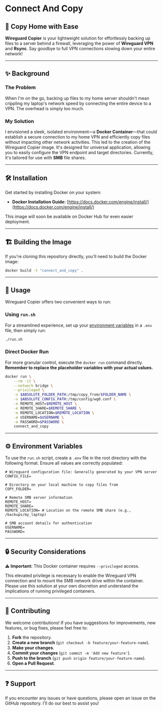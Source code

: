 # Connect And Copy

## 🚀 Copy Home with Ease

**Wireguard Copier** is your lightweight solution for effortlessly backing up files to a server behind a firewall, leveraging the power of **Wireguard VPN** and **Rsync**. Say goodbye to full VPN connections slowing down your entire network!

---

## ✨ Background

### The Problem

When I'm on the go, backing up files to my home server shouldn't mean crippling my laptop's network speed by connecting the entire device to a VPN. The overhead is simply too much.

### My Solution

I envisioned a sleek, isolated environment—a **Docker Container**—that could establish a secure connection to my home VPN and efficiently copy files without impacting other network activities. This led to the creation of the Wireguard Copier image. It's designed for universal application, allowing you to easily configure the VPN endpoint and target directories. Currently, it's tailored for use with **SMB** file shares.

---

## 🛠️ Installation

Get started by installing Docker on your system:

* **Docker Installation Guide:** [https://docs.docker.com/engine/install/](https://docs.docker.com/engine/install/)

This image will soon be available on Docker Hub for even easier deployment.

---

## 🏗️ Building the Image

If you're cloning this repository directly, you'll need to build the Docker image:

```bash
docker build -t "connect_and_copy" .
```

---

## 🚀 Usage

Wireguard Copier offers two convenient ways to run:

### Using `run.sh`

For a streamlined experience, set up your [environment variables](#-environment-variables) in a `.env` file, then simply run:

```bash
./run.sh
```

### Direct Docker Run

For more granular control, execute the `docker run` command directly. **Remember to replace the placeholder variables with your actual values.**

```bash
docker run \
    --rm -it \
    --network bridge \
    --privileged \
    -v $ABSOLUTE_FOLDER_PATH:/tmp/copy_from/$FOLDER_NAME \
    -v $ABSOLUTE_CONFIG_PATH:/tmp/config/wg0.conf \
    -e REMOTE_HOST=$REMOTE_HOST \
    -e REMOTE_SHARE=$REMOTE_SHARE \
    -e REMOTE_LOCATION=$REMOTE_LOCATION \
    -e USERNAME=$USERNAME \
    -e PASSWORD=$PASSWORD \
    connect_and_copy
```

---

## ⚙️ Environment Variables

To use the `run.sh` script, create a `.env` file in the root directory with the following format. Ensure all values are correctly populated:

```
# Wireguard configuration file: Generally generated by your VPN server
CONFIG_FILE=

# Directory on your local machine to copy files from
COPY_FOLDER=

# Remote SMB server information
REMOTE_HOST=
REMOTE_SHARE=
REMOTE_LOCATION= # Location on the remote SMB share (e.g., /backups/my_laptop)

# SMB account details for authentication
USERNAME=
PASSWORD=
```

---

## 🔒 Security Considerations

⚠️ **Important:** This Docker container requires `--privileged` access.

This elevated privilege is necessary to enable the Wireguard VPN connection and to mount the SMB network drive within the container. Please use this solution at your own discretion and understand the implications of running privileged containers.

---

## 🤝 Contributing

We welcome contributions! If you have suggestions for improvements, new features, or bug fixes, please feel free to:

1.  **Fork** the repository.
2.  **Create a new branch** (`git checkout -b feature/your-feature-name`).
3.  **Make your changes**.
4.  **Commit your changes** (`git commit -m 'Add new feature'`).
5.  **Push to the branch** (`git push origin feature/your-feature-name`).
6.  **Open a Pull Request**.

---

## ❓ Support

If you encounter any issues or have questions, please open an issue on the GitHub repository. I'll do our best to assist you!